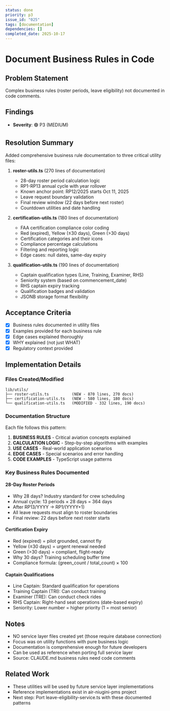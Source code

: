```yaml
---
status: done
priority: p3
issue_id: "025"
tags: [documentation]
dependencies: []
completed_date: 2025-10-17
---
```


# Document Business Rules in Code

## Problem Statement
Complex business rules (roster periods, leave eligibility) not documented in code comments.

## Findings
- **Severity**: 🟢 P3 (MEDIUM)

## Resolution Summary
Added comprehensive business rule documentation to three critical utility files:

1. **roster-utils.ts** (270 lines of documentation)
   - 28-day roster period calculation logic
   - RP1-RP13 annual cycle with year rollover
   - Known anchor point: RP12/2025 starts Oct 11, 2025
   - Leave request boundary validation
   - Final review window (22 days before next roster)
   - Countdown utilities and date handling

2. **certification-utils.ts** (180 lines of documentation)
   - FAA certification compliance color coding
   - Red (expired), Yellow (≤30 days), Green (>30 days)
   - Certification categories and their icons
   - Compliance percentage calculations
   - Filtering and reporting logic
   - Edge cases: null dates, same-day expiry

3. **qualification-utils.ts** (190 lines of documentation)
   - Captain qualification types (Line, Training, Examiner, RHS)
   - Seniority system (based on commencement_date)
   - RHS captain expiry tracking
   - Qualification badges and validation
   - JSONB storage format flexibility

## Acceptance Criteria
- [x] Business rules documented in utility files
- [x] Examples provided for each business rule
- [x] Edge cases explained thoroughly
- [x] WHY explained (not just WHAT)
- [x] Regulatory context provided

## Implementation Details

### Files Created/Modified
```
lib/utils/
├── roster-utils.ts          (NEW - 870 lines, 270 docs)
├── certification-utils.ts   (NEW - 580 lines, 180 docs)
└── qualification-utils.ts   (MODIFIED - 332 lines, 190 docs)
```

### Documentation Structure
Each file follows this pattern:
1. **BUSINESS RULES** - Critical aviation concepts explained
2. **CALCULATION LOGIC** - Step-by-step algorithms with examples
3. **USE CASES** - Real-world application scenarios
4. **EDGE CASES** - Special scenarios and error handling
5. **CODE EXAMPLES** - TypeScript usage patterns

### Key Business Rules Documented

#### 28-Day Roster Periods
- Why 28 days? Industry standard for crew scheduling
- Annual cycle: 13 periods × 28 days = 364 days
- After RP13/YYYY → RP1/(YYYY+1)
- All leave requests must align to roster boundaries
- Final review: 22 days before next roster starts

#### Certification Expiry
- Red (expired) = pilot grounded, cannot fly
- Yellow (≤30 days) = urgent renewal needed
- Green (>30 days) = compliant, flight-ready
- Why 30 days? Training scheduling buffer time
- Compliance formula: (green_count / total_count) × 100

#### Captain Qualifications
- Line Captain: Standard qualification for operations
- Training Captain (TRI): Can conduct training
- Examiner (TRE): Can conduct check rides
- RHS Captain: Right-hand seat operations (date-based expiry)
- Seniority: Lower number = higher priority (1 = most senior)

## Notes
- NO service layer files created yet (those require database connection)
- Focus was on utility functions with pure business logic
- Documentation is comprehensive enough for future developers
- Can be used as reference when porting full service layer
- Source: CLAUDE.md business rules need code comments

## Related Work
- These utilities will be used by future service layer implementations
- Reference implementations exist in air-niugini-pms project
- Next step: Port leave-eligibility-service.ts with these documented patterns
